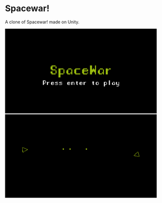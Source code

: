 # Spacewar!
A clone of Spacewar! made on Unity.

<img src="SpaceWar/spacetitle.PNG" width="500">
<img src="SpaceWar/spaceplay.PNG" width="500">
